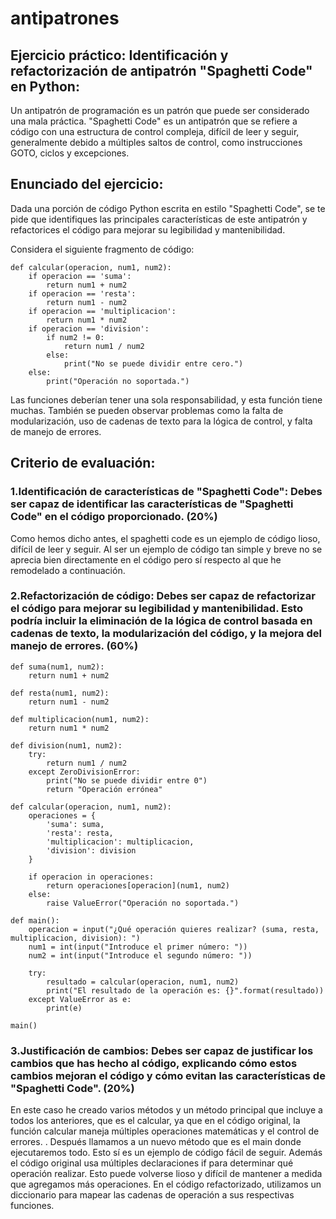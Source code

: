 # antipatrones


## Ejercicio práctico: Identificación y refactorización de antipatrón "Spaghetti Code" en Python:

Un antipatrón de programación es un patrón que puede ser considerado una mala práctica. "Spaghetti Code" es un antipatrón que se refiere a código con una estructura de control compleja, difícil de leer y seguir, generalmente debido a múltiples saltos de control, como instrucciones GOTO, ciclos y excepciones.

## Enunciado del ejercicio:

Dada una porción de código Python escrita en estilo "Spaghetti Code", se te pide que identifiques las principales características de este antipatrón y refactorices el código para mejorar su legibilidad y mantenibilidad.

Considera el siguiente fragmento de código:

``` 
def calcular(operacion, num1, num2):
    if operacion == 'suma':
        return num1 + num2
    if operacion == 'resta':
        return num1 - num2
    if operacion == 'multiplicacion':
        return num1 * num2
    if operacion == 'division':
        if num2 != 0:
            return num1 / num2
        else:
            print("No se puede dividir entre cero.")
    else:
        print("Operación no soportada.")

```
Las funciones deberían tener una sola responsabilidad, y esta función tiene muchas. También se pueden observar problemas como la falta de modularización, uso de cadenas de texto para la lógica de control, y falta de manejo de errores.

## Criterio de evaluación:

### 1.Identificación de características de "Spaghetti Code": Debes ser capaz de identificar las características de "Spaghetti Code" en el código proporcionado. (20%)
Como hemos dicho antes, el spaghetti code es un ejemplo de código lioso, difícil de leer y seguir. Al ser un ejemplo de código tan simple y breve no se aprecia bien directamente en el código pero sí respecto al que he remodelado a continuación. 

### 2.Refactorización de código: Debes ser capaz de refactorizar el código para mejorar su legibilidad y mantenibilidad. Esto podría incluir la eliminación de la lógica de control basada en cadenas de texto, la modularización del código, y la mejora del manejo de errores. (60%)
``` 
def suma(num1, num2):
    return num1 + num2

def resta(num1, num2):
    return num1 - num2

def multiplicacion(num1, num2):
    return num1 * num2  

def division(num1, num2):
    try:
        return num1 / num2
    except ZeroDivisionError:
        print("No se puede dividir entre 0")
        return "Operación errónea"
    
def calcular(operacion, num1, num2):
    operaciones = {
        'suma': suma,
        'resta': resta,
        'multiplicacion': multiplicacion,
        'division': division
    }

    if operacion in operaciones:
        return operaciones[operacion](num1, num2)
    else:
        raise ValueError("Operación no soportada.")
    
def main():
    operacion = input("¿Qué operación quieres realizar? (suma, resta, multiplicacion, division): ")
    num1 = int(input("Introduce el primer número: "))
    num2 = int(input("Introduce el segundo número: "))
    
    try:
        resultado = calcular(operacion, num1, num2)
        print("El resultado de la operación es: {}".format(resultado))
    except ValueError as e:
        print(e)
        
main()
```

### 3.Justificación de cambios: Debes ser capaz de justificar los cambios que has hecho al código, explicando cómo estos cambios mejoran el código y cómo evitan las características de "Spaghetti Code". (20%)

En este caso he creado varios métodos y un método principal que incluye a todos los anteriores, que es el calcular, ya que en el código original, la función calcular maneja múltiples operaciones matemáticas y el control de errores. . Después llamamos a un nuevo método que es el main donde ejecutaremos todo. Esto sí es un ejemplo de código fácil de seguir. Además el código original usa múltiples declaraciones if para determinar qué operación realizar. Esto puede volverse lioso y difícil de mantener a medida que agregamos más operaciones. En el código refactorizado, utilizamos un diccionario para mapear las cadenas de operación a sus respectivas funciones.
